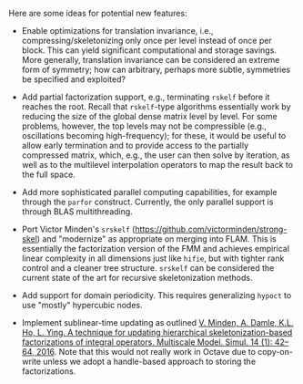 Here are some ideas for potential new features:

- Enable optimizations for translation invariance, i.e., compressing/skeletonizing only once per level instead of once per block. This can yield significant computational and storage savings. More generally, translation invariance can be considered an extreme form of symmetry; how can arbitrary, perhaps more subtle, symmetries be specified and exploited?

- Add partial factorization support, e.g., terminating `rskelf` before it reaches the root. Recall that `rskelf`-type algorithms essentially work by reducing the size of the global dense matrix level by level. For some problems, however, the top levels may not be compressible (e.g., oscillations becoming high-frequency); for these, it would be useful to allow early termination and to provide access to the partially compressed matrix, which, e.g., the user can then solve by iteration, as well as to the multilevel interpolation operators to map the result back to the full space.

- Add more sophisticated parallel computing capabilities, for example through the `parfor` construct. Currently, the only parallel support is through BLAS multithreading.

- Port Victor Minden's `srskelf` (https://github.com/victorminden/strong-skel) and "modernize" as appropriate on merging into FLAM. This is essentially the factorization version of the FMM and achieves empirical linear complexity in all dimensions just like `hifie`, but with tighter rank control and a cleaner tree structure. `srskelf` can be considered the current state of the art for recursive skeletonization methods.

- Add support for domain periodicity. This requires generalizing `hypoct` to use "mostly" hypercubic nodes.

- Implement sublinear-time updating as outlined [V. Minden, A. Damle, K.L. Ho, L. Ying. A technique for updating hierarchical skeletonization-based factorizations of integral operators. Multiscale Model. Simul. 14 (1): 42–64, 2016](http://dx.doi.org/10.1137/15M1024500). Note that this would not really work in Octave due to copy-on-write unless we adopt a handle-based approach to storing the factorizations.